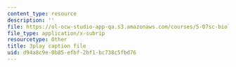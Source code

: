 ```yaml
---
content_type: resource
description: ''
file: https://ol-ocw-studio-app-qa.s3.amazonaws.com/courses/5-07sc-biological-chemistry-i-fall-2013/d94a8c9e0b85efbf2bf1bc738c5fbd76_Kl2KpdlB8SQ.srt
file_type: application/x-subrip
resourcetype: Other
title: 3play caption file
uid: d94a8c9e-0b85-efbf-2bf1-bc738c5fbd76
---
```

